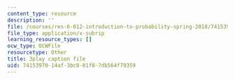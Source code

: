 ```yaml
---
content_type: resource
description: ''
file: /courses/res-6-012-introduction-to-probability-spring-2018/7415397014af3bc881f87db564f79359_uviHu6m_YnM.srt
file_type: application/x-subrip
learning_resource_types: []
ocw_type: OCWFile
resourcetype: Other
title: 3play caption file
uid: 74153970-14af-3bc8-81f8-7db564f79359
---
```

